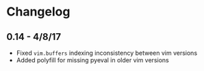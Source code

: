 # Changelog

## 0.14 - 4/8/17
* Fixed `vim.buffers` indexing inconsistency between vim versions
* Added polyfill for missing pyeval in older vim versions
